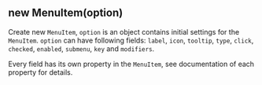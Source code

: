 ## new MenuItem(option)

Create new `MenuItem`, `option` is an object contains initial settings for the `MenuItem`. `option` can have following fields: `label`, `icon`, `tooltip`, `type`, `click`, `checked`, `enabled`, `submenu`, `key` and `modifiers`.

Every field has its own property in the `MenuItem`, see documentation of each property for details.